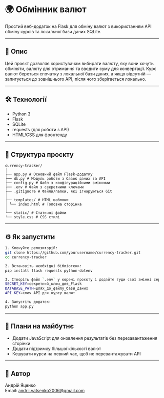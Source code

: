 # 🌍 Обмінник валют

Простий веб-додаток на Flask для обміну валют з використанням API обміну курсів та локальної бази даних SQLite.

---

## 🧠 Опис

Цей проєкт дозволяє користувачам вибирати валюту, яку вони хочуть обміняти, валюту для отримання та вводити суму для конвертації. Курс валют береться спочатку з локальної бази даних, а якщо відсутній — запитується до зовнішнього API, після чого зберігається локально.

---

## 🛠️ Технології

- Python 3
- Flask
- SQLite
- requests (для роботи з API)
- HTML/CSS для фронтенду

---

## 📁 Структура проєкту

```
currency-tracker/
│
├── app.py # Основний файл Flask-додатку
├── db.py # Модуль роботи з базою даних та API
├── config.py # Файл з конфігураційними змінними
├── .env # Файл з секретними ключами 
├── .gitignore # Файли/папки, які ігноруються Git
│
├── templates/ # HTML шаблони
│ └── index.html # Головна сторінка
│
└── static/ # Статичні файли
└── style.css # CSS стилі
```

---

## ⚙️ Як запустити

```bash
1. Клонуйте репозиторій:
git clone https://github.com/yourusername/currency-tracker.git
cd currency-tracker

2. Встановіть необхідні бібліотеки:
pip install flask requests python-dotenv

3. Створіть файл `.env` у корені проєкту і додайте туди свої змінні середовища:
SECRET_KEY=секретний_ключ_для_Flask
DATABASE_PATH=шлях_до_файлу_бази_даних
API_KEY=ключ_API_для_курсу_валют

4. Запустіть додаток:
python app.py
```

---

## 🚀 Плани на майбутнє

- Додати JavaScript для оновлення результатів без перезавантаження сторінки
- Додати підтримку більшої кількості валют
- Кешувати курси на певний час, щоб не перевантажувати API

---

## 👤 Автор

Андрій Яценко  
Email: andrii.yatsenko2006@gmail.com
